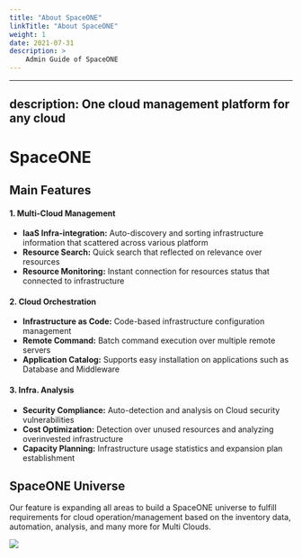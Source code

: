 ```yaml
---
title: "About SpaceONE"
linkTitle: "About SpaceONE"
weight: 1
date: 2021-07-31
description: >
    Admin Guide of SpaceONE
---
```


---
description: One cloud management platform for any cloud
---

# SpaceONE

## Main Features

#### 1. Multi-Cloud Management

* **IaaS Infra-integration:** Auto-discovery and sorting infrastructure information that scattered across various platform
* **Resource Search:** Quick search that reflected on relevance over resources
* **Resource Monitoring:** Instant connection for resources status that connected to infrastructure

#### 2. Cloud Orchestration

* **Infrastructure as Code:** Code-based infrastructure configuration management
* **Remote Command:** Batch command execution over multiple remote servers
* **Application Catalog:** Supports easy installation on applications such as Database and Middleware

#### **3. Infra. Analysis**

* **Security Compliance:** Auto-detection and analysis on Cloud security vulnerabilities
* **Cost Optimization:** Detection over unused resources and analyzing overinvested infrastructure
* **Capacity Planning:** Infrastructure usage statistics and expansion plan establishment

## SpaceONE Universe

Our feature is expanding all areas to build a SpaceONE universe to fulfill requirements for cloud operation/management based on the inventory data, automation, analysis, and many more for Multi Clouds.

![](/docs/using_spaceone_console/admin_guide/about_spaceone/img/2020-07-31-11.19.50.png)





